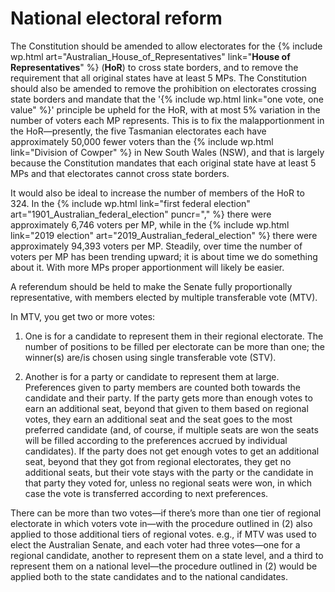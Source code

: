 National electoral reform
=================

The Constitution should be amended to allow electorates for the {% include wp.html art="Australian_House_of_Representatives" link="<b>House of Representatives</b>" %} (**HoR**) to cross state borders, and to remove the requirement that all original states have at least 5 MPs. The Constitution should also be amended to remove the prohibition on electorates crossing state borders and mandate that the '{% include wp.html link="one vote, one value" %}' principle be upheld for the HoR, with at most 5% variation in the number of voters each MP represents. This is to fix the malapportionment in the HoR&mdash;presently, the five Tasmanian electorates each have approximately 50,000 fewer voters than the {% include wp.html link="Division of Cowper" %} in New South Wales (NSW), and that is largely because the Constitution mandates that each original state have at least 5 MPs and that electorates cannot cross state borders.

It would also be ideal to increase the number of members of the HoR to 324. In the {% include wp.html link="first federal election" art="1901_Australian_federal_election" puncr="," %} there were approximately 6,746 voters per MP, while in the {% include wp.html link="2019 election" art="2019_Australian_federal_election" %} there were approximately 94,393 voters per MP. Steadily, over time the number of voters per MP has been trending upward; it is about time we do something about it. With more MPs proper apportionment will likely be easier. 

A referendum should be held to make the Senate fully proportionally representative, with members elected by multiple transferable vote (MTV). 

In MTV, you get two or more votes:

1. One is for a candidate to represent them in their regional electorate. The number of positions to be filled per electorate can be more than one; the winner(s) are/is chosen using single transferable vote (STV).

2. Another is for a party or candidate to represent them at large. Preferences given to party members are counted both towards the candidate and their party. If the party gets more than enough votes to earn an additional seat, beyond that given to them based on regional votes, they earn an additional seat and the seat goes to the most preferred candidate (and, of course, if multiple seats are won the seats will be filled according to the preferences accrued by individual candidates). If the party does not get enough votes to get an additional seat, beyond that they got from regional electorates, they get no additional seats, but their vote stays with the party or the candidate in that party they voted for, unless no regional seats were won, in which case the vote is transferred according to next preferences.

There can be more than two votes&mdash;if there’s more than one tier of regional electorate in which voters vote in&mdash;with the procedure outlined in (2) also applied to those additional tiers of regional votes. e.g., if MTV was used to elect the Australian Senate, and each voter had three votes—one for a regional candidate, another to represent them on a state level, and a third to represent them on a national level—the procedure outlined in (2) would be applied both to the state candidates and to the national candidates. 